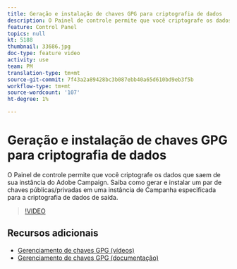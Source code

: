```yaml
---
title: Geração e instalação de chaves GPG para criptografia de dados
description: O Painel de controle permite que você criptografe os dados que saem de sua instância do Adobe Campaign. Saiba como gerar e instalar um par de chaves públicas/privadas em uma instância de Campanha especificada para a criptografia de dados de saída.
feature: Control Panel
topics: null
kt: 5188
thumbnail: 33686.jpg
doc-type: feature video
activity: use
team: PM
translation-type: tm+mt
source-git-commit: 7f43a2a89428bc3b087ebb40a65d610bd9eb3f5b
workflow-type: tm+mt
source-wordcount: '107'
ht-degree: 1%

---
```



# Geração e instalação de chaves GPG para criptografia de dados

O Painel de controle permite que você criptografe os dados que saem de sua instância do Adobe Campaign. Saiba como gerar e instalar um par de chaves públicas/privadas em uma instância de Campanha especificada para a criptografia de dados de saída.

>[!VIDEO](https://video.tv.adobe.com/v/36386?quality=12)

## Recursos adicionais

* [Gerenciamento de chaves GPG (vídeos)](./gpg-key-management-overview.md)
* [Gerenciamento de chaves GPG (documentação)](https://docs.adobe.com/content/help/en/control-panel/using/instances-settings/gpg-keys-management.html)
